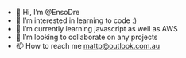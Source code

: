 - 👋 Hi, I’m @EnsoDre
- 👀 I’m interested in learning to code :)
- 🌱 I’m currently learning javascript as well as AWS
- 💞️ I’m looking to collaborate on any projects 
- 📫 How to reach me mattp@outlook.com.au

<!---
EnsoDre/EnsoDre is a ✨ special ✨ repository because its `README.md` (this file) appears on your GitHub profile.
You can click the Preview link to take a look at your changes.
--->
